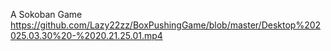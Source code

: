 A Sokoban Game\
https://github.com/Lazy22zz/BoxPushingGame/blob/master/Desktop%202025.03.30%20-%2020.21.25.01.mp4
